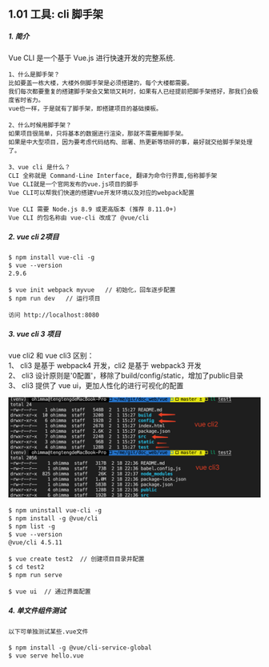 ## 1.01 工具: cli 脚手架

##### 1. 简介
Vue CLI 是一个基于 Vue.js 进行快速开发的完整系统.
```
1、什么是脚手架？          
比如要盖一栋大楼，大楼外侧脚手架是必须搭建的，每个大楼都需要。
我们每次都要重复的搭建脚手架会又繁琐又耗时，如果有人已经提前把脚手架搭好，那我们会极度省时省力。
vue也一样，于是就有了脚手架，即搭建项目的基础摸板。

2、什么时候用脚手架？
如果项目很简单，只将基本的数据进行渲染，那就不需要用脚手架。
如果是中大型项目，因为要考虑代码结构、部署、热更新等琐碎的事，最好就交给脚手架处理了。

3、vue cli 是什么？
CLI 全称就是 Command-Line Interface, 翻译为命令行界面,俗称脚手架
Vue CLI就是一个官网发布的vue.js项目的脚手
Vue CLI可以帮我们快速的搭建Vue开发环境以及对应的webpack配置

Vue CLI 需要 Node.js 8.9 或更高版本 (推荐 8.11.0+)
Vue CLI 的包名称由 vue-cli 改成了 @vue/cli
```


##### 2. vue cli 2项目
```
$ npm install vue-cli -g
$ vue --version
2.9.6

$ vue init webpack myvue   // 初始化，回车逐步配置
$ npm run dev   // 运行项目

访问 http://localhost:8080
```

##### 3. vue cli 3 项目
vue cli2 和 vue cli3 区别：               
1、 cli3 是基于 webpack4 开发，cli2 是基于 webpack3 开发        
2、 cli3 设计原则是'0配置'，移除了build/config/static，增加了public目录             
3、 cli3 提供了 vue ui，更加人性化的进行可视化的配置               

![](../_static/vue_02_20-1.png)    

```
$ npm uninstall vue-cli -g
$ npm install -g @vue/cli
$ npm list -g
$ vue --version
@vue/cli 4.5.11

$ vue create test2  // 创建项目目录并配置
$ cd test2
$ npm run serve

$ vue ui  // 通过界面配置
```

##### 4. 单文件组件测试
```
以下可单独测试某些.vue文件

$ npm install -g @vue/cli-service-global
$ vue serve hello.vue        
```


